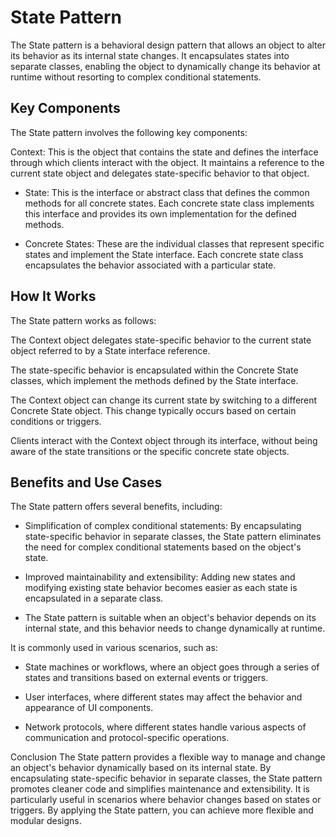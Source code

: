 # State Pattern

The State pattern is a behavioral design pattern that allows an object to alter its behavior as its
internal state changes. It encapsulates states into separate classes, enabling the object to
dynamically change its behavior at runtime without resorting to complex conditional statements.

## Key Components

The State pattern involves the following key components:

Context: This is the object that contains the state and defines the interface through which clients
interact with the object. It maintains a reference to the current state object and delegates
state-specific behavior to that object.

- State: This is the interface or abstract class that defines the common methods for all
concrete states. Each concrete state class implements this interface and provides its own
implementation for the defined methods.

- Concrete States: These are the individual classes that represent specific states and
implement the State interface. Each concrete state class encapsulates the behavior
associated with a particular state.

## How It Works

The State pattern works as follows:

The Context object delegates state-specific behavior to the current state object referred
to by a State interface reference.

The state-specific behavior is encapsulated within the Concrete State classes, which implement
the methods defined by the State interface.

The Context object can change its current state by switching to a different Concrete State object.
This change typically occurs based on certain conditions or triggers.

Clients interact with the Context object through its interface, without being aware of the
state transitions or the specific concrete state objects.

## Benefits and Use Cases

The State pattern offers several benefits, including:

- Simplification of complex conditional statements: By encapsulating state-specific behavior
in separate classes, the State pattern eliminates the need for complex conditional statements
based on the object's state.

- Improved maintainability and extensibility: Adding new states and modifying existing state
behavior becomes easier as each state is encapsulated in a separate class.

- The State pattern is suitable when an object's behavior depends on its internal state, and
this behavior needs to change dynamically at runtime.

It is commonly used in various scenarios, such as:

- State machines or workflows, where an object goes through a series of states and transitions
based on external events or triggers.

- User interfaces, where different states may affect the behavior and appearance of UI components.

- Network protocols, where different states handle various aspects of communication and
protocol-specific operations.

Conclusion
The State pattern provides a flexible way to manage and change an object's behavior dynamically
based on its internal state. By encapsulating state-specific behavior in separate classes,
the State pattern promotes cleaner code and simplifies maintenance and extensibility.
It is particularly useful in scenarios where behavior changes based on states or triggers.
By applying the State pattern, you can achieve more flexible and modular designs.
